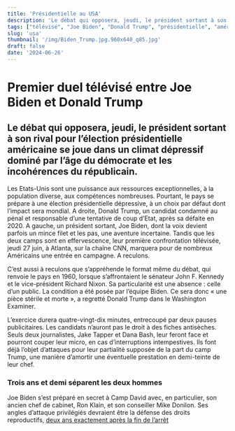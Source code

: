 ```yaml
---
title: 'Présidentielle au USA'
description: 'Le débat qui opposera, jeudi, le président sortant à son rival pour l’élection présidentielle américaine'
tags: ["télévisé", "Joe Biden", "Donald Trump", "présidentielle", "américaine", "républicain"]
slug: 'usa'
thumbnail: '/img/Biden_Trump.jpg.960x640_q85.jpg'
draft: false
date: '2024-06-26'
---
```


# Premier duel télévisé entre Joe Biden et Donald Trump

## Le débat qui opposera, jeudi, le président sortant à son rival pour l’élection présidentielle américaine se joue dans un climat dépressif dominé par l’âge du démocrate et les incohérences du républicain.

Les Etats-Unis sont une puissance aux ressources exceptionnelles, à la population diverse, aux compétences nombreuses. Pourtant, le pays se prépare à une élection présidentielle dépressive, à un choix par défaut dont l’impact sera mondial. A droite, Donald Trump, un candidat condamné au pénal et responsable d’une tentative de coup d’Etat, après sa défaite en 2020. A gauche, un président sortant, Joe Biden, dont la voix devient parfois un mince filet et les pas, une aventure incertaine. Tandis que les deux camps sont en effervescence, leur première confrontation télévisée, jeudi 27 juin, à Atlanta, sur la chaîne CNN, marquera pour de nombreux Américains une entrée en campagne. A reculons.

C’est aussi à reculons que s’appréhende le format même du débat, qui renvoie le pays en 1960, lorsque s’affrontaient le sénateur John F. Kennedy et le vice-président Richard Nixon. Sa particularité est une absence : celle d’un public. La condition a été posée par l’équipe Biden. Ce sera donc « une pièce stérile et morte », a regretté Donald Trump dans le Washington Examiner.

L’exercice durera quatre-vingt-dix minutes, entrecoupé par deux pauses publicitaires. Les candidats n’auront pas le droit à des fiches antisèches. Seuls deux journalistes, Jake Tapper et Dana Bash, leur feront face et pourront couper leur micro, en cas d’interruptions intempestives. Ils font déjà l’objet d’attaques pour leur partialité supposée de la part du camp Trump, une manière d’amortir une éventuelle prestation en demi-teinte de leur chef.

### Trois ans et demi séparent les deux hommes
Joe Biden s’est préparé en secret à Camp David avec, en particulier, son ancien chef de cabinet, Ron Klain, et son conseiller Mike Donilon. Ses angles d’attaque privilégiés devraient être la défense des droits reproductifs, <a href="https://www.lemonde.fr/international/article/2022/06/24/droit-a-l-avortement-la-cour-supreme-des-etats-unis-revient-sur-l-arret-roe-vs-wade-et-laisse-les-etats-americains-libres-d-interdire-l-ivg_6131955_3210.html" class="lien" target="_blank">deux ans exactement après la fin de l’arrêt</a>